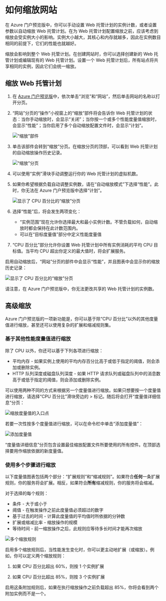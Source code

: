 <properties title="How to scale a website" pageTitle="How to scale a website" description="Learn how to scale your hosting plan in Azure." authors="stepsic"  />
<tags ms.service=""
    ms.date="11/08/2014"
    wacn.date="04/11/2015"
    />

# 如何缩放网站

在 Azure 门户预览版中，你可以手动设置 Web 托管计划的实例计数，或者设置参数以自动缩放 Web 托管计划。在为 Web 托管计划配置缩放之前，应该考虑到缩放会受实例大小的影响。实例大小越大，其核心和内存就越多，因此在实例数目相同的前提下，它们的性能也就越好。

缩放会影响到整个 Web 托管计划。在创建网站时，你可以选择创建新的 Web 托管计划或编辑现有的 Web 托管计划。设置一个 Web 托管计划后，所有站点将共享相同的实例，因此它们会统一缩放。

## 缩放 Web 托管计划

1.  在 [Azure 门户预览版][Azure 门户预览版]中，依次单击“浏览”和“网站”，然后单击网站的名称以打开分页。

2.  “网站”分页的“操作”小视窗上的“缩放”部件将会告诉你 Web 托管计划的状态：当你手动缩放时，会显示“关闭”；当你按一个或多个性能度量值缩放时，会显示“性能”；当你启用了多个自动缩放配置文件时，会显示“计划”。

    ![“缩放”部件][“缩放”部件]

3.  单击该部件会转到“缩放”分页。在缩放分页的顶部，可以看到 Web 托管计划的自动缩放操作历史记录。

    ![“缩放”分页][“缩放”分页]

4.  可以使用“实例”滑块手动调整运行你的 Web 托管计划的虚拟机数。

5.  如果你希望根据负载自动调整实例数，请在“自动缩放模式”下选择“性能”。此时，你无法在 Azure 门户预览版中选择“计划”。

    ![显示了 CPU 百分比的“缩放”分页][显示了 CPU 百分比的“缩放”分页]

6.  选择“性能”后，将会发生两项变化：

    -   “实例范围”现在允许你选择最大和最小实例计数。不管负载如何，自动缩放时都会保持在此计数范围内。
    -   可以在“目标度量值”部分中定义性能度量值

7.  “CPU 百分比”部分允许你设置 Web 托管计划中所有实例消耗的平均 CPU 目标值。当平均 CPU 超出你定义的最大值时，将会扩展服务。

启用自动缩放后，“网站”分页的部件中会显示“性能”，并且图表中会显示你的缩放历史记录：

![显示了 CPU 百分比的“缩放”分页][1]

请注意，在 Azure 门户预览版中，你无法更改共享的 Web 托管计划的实例数。

## 高级缩放

Azure 门户预览版的一项新功能是，你可以基于除“CPU 百分比”以外的其他度量值进行缩放，甚至还可以使用复杂的扩展和缩减规则集。

### 基于其他性能度量值进行缩放

除了 CPU 以外，你还可以基于下列各项进行缩放：

-   平均内存 - 如果实例上使用的平均内存百分比高于或低于指定的阈值，则会添加或删除实例。
-   HTTP 队列深度或磁盘队列深度 - 如果 HTTP 请求队列或磁盘队列中的消息数高于或低于指定的阈值，则会添加或删除实例。

可以使用两种不同的方式来根据另一个度量值进行缩放。如果只想要按一个度量值进行缩放，请选择“CPU 百分比”滑块旁边的 \> 标记。随后将会打开“度量值详细信息”分页：

![缩放度量值的入口点][缩放度量值的入口点]

若要一次性按多个度量值进行缩放，可以在命令栏中单击“添加度量值”：

![添加度量值][添加度量值]

“度量值详细信息”分页包含设置最佳缩放配置文件所要使用的所有控件。在顶部选择要用作缩放依据的新度量值。

### 使用多个步骤进行缩放

以下度量值图表包括两个部分：“扩展规则”和“缩减规则”。如果符合**任何**一条扩展规则，你的服务将会扩展。相反，如果符合**所有**缩减规则，你的服务将会缩减。

对于选择的每个规则：

-   条件 - 大于或小于
-   阈值 - 在触发操作之前此度量值必须超过的数字
-   基于过去的时间 - 计算此度量值的平均值时所依据的分钟数
-   扩展或缩减比率 - 缩放操作的规模
-   等待时间 - 前一缩放操作之后，此规则应等待多长时间才能再次缩放

   ![多个缩放规则][多个缩放规则]

启用多个缩放规则后，当性能发生变化时，你可以更主动地扩展（或缩放）。例如，你可以定义两个缩放规则：

1.  如果 CPU 百分比超出 60%，则按 1 个实例扩展

2.  如果 CPU 百分比超出 85%，则按 3 个实例扩展

启用这条附加规则后，如果在执行缩放操作之前负载超出 85%，你将会看到两个附加实例而不是一个。

  [Azure 门户预览版]: https://portal.azure.com/
  [“缩放”部件]: ./media/insights-how-to-scale/Insights_ScalePartOff.png
  [“缩放”分页]: ./media/insights-how-to-scale/Insights_ScaleBladeDayZero.png
  [显示了 CPU 百分比的“缩放”分页]: ./media/insights-how-to-scale/Insights_ScaleBladeCPU.png
  [1]: ./media/insights-how-to-scale/Insights_ScalePartBladeOn.png
  [缩放度量值的入口点]: ./media/insights-how-to-scale/Insights_ScaleMetricChevron.png
  [添加度量值]: ./media/insights-how-to-scale/Insights_AddMetric.png
  [多个缩放规则]: ./media/insights-how-to-scale/Insights_MultipleScaleRules.png

